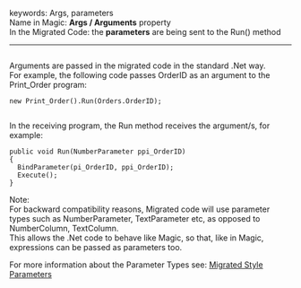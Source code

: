 ﻿keywords: Args, parameters   
Name in Magic: **Args / Arguments** property   
In the Migrated Code: the **parameters** are being sent to the Run() method  

***

```  
```  

Arguments are passed in the migrated code in the standard .Net way.  
For example, the following code passes OrderID as an argument to the Print_Order program:

```csdiff
new Print_Order().Run(Orders.OrderID);
```  
```  
```  
In the receiving program, the Run method receives the argument/s, for example:  

```csdiff
public void Run(NumberParameter ppi_OrderID)
{
  BindParameter(pi_OrderID, ppi_OrderID);
  Execute();
}
```

Note:  
For backward compatibility reasons, Migrated code will use parameter types such as NumberParameter, TextParameter etc, as opposed to NumberColumn, TextColumn.  
This allows the .Net code to behave like Magic, so that, like in Magic, expressions can be passed as parameters too.  

For more information about the Parameter Types see:
[Migrated Style Parameters](Migrated-Style-Parameters.html)
